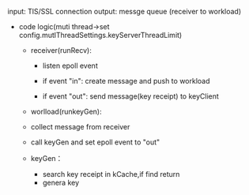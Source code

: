 input: TlS/SSL connection
output: messge queue (receiver to workload)

* code logic(muti thread->set config.mutlThreadSettings.keyServerThreadLimit)
  * receiver(runRecv):
    * listen epoll event
  
    * if event "in": create message and push to workload
   
    * if event "out": send message(key receipt) to keyClient
        
   * worlload(runkeyGen):
    * collect message from receiver
    * call keyGen and set epoll event to "out"
    
  * keyGen：
    * search key receipt in kCache,if find return
    * genera key